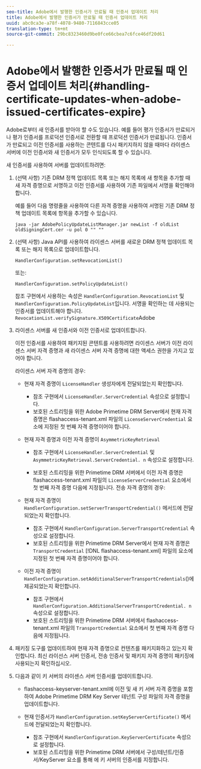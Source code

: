 ```yaml
---
seo-title: Adobe에서 발행한 인증서가 만료될 때 인증서 업데이트 처리
title: Adobe에서 발행한 인증서가 만료될 때 인증서 업데이트 처리
uuid: abc0ca3e-a78f-4078-9480-7116843cce05
translation-type: tm+mt
source-git-commit: 29bc8323460d9be0fce66cbea7c6fce46df20d61

---
```



# Adobe에서 발행한 인증서가 만료될 때 인증서 업데이트 처리{#handling-certificate-updates-when-adobe-issued-certificates-expire}

Adobe로부터 새 인증서를 받아야 할 수도 있습니다. 예를 들어 평가 인증서가 만료되거나 평가 인증서를 프로덕션 인증서로 전환할 때 프로덕션 인증서가 만료됩니다. 인증서가 만료되고 이전 인증서를 사용하는 콘텐트를 다시 패키지하지 않을 때마다 라이센스 서버에 이전 인증서와 새 인증서가 모두 인식되도록 할 수 있습니다.

새 인증서를 사용하여 서버를 업데이트하려면:

1. (선택 사항) 기존 DRM 정책 업데이트 목록 또는 해지 목록에 새 항목을 추가할 때 새 자격 증명으로 서명하고 이전 인증서를 사용하여 기존 파일에서 서명을 확인해야 합니다.

   예를 들어 다음 명령줄을 사용하여 다른 자격 증명을 사용하여 서명된 기존 DRM 정책 업데이트 목록에 항목을 추가할 수 있습니다.

   ```
   java -jar AdobePolicyUpdateListManager.jar newList -f oldList oldSigningCert.cer -u pol 0 "" ""
   ```

1. (선택 사항) Java API를 사용하여 라이센스 서버를 새로운 DRM 정책 업데이트 목록 또는 해지 목록으로 업데이트합니다.

   ```
   HandlerConfiguration.setRevocationList() 
   ```

   또는:

   ```
   HandlerConfiguration.setPolicyUpdateList()
   ```

   참조 구현에서 사용하는 속성은 `HandlerConfiguration.RevocationList` 및 `HandlerConfiguration.PolicyUpdateList`입니다. 서명을 확인하는 데 사용되는 인증서를 업데이트해야 합니다. `RevocationList.verifySignature.X509Certificate`Adobe

1. 라이센스 서버를 새 인증서와 이전 인증서로 업데이트합니다.

   이전 인증서를 사용하여 패키지된 콘텐트를 사용하려면 라이센스 서버가 이전 라이센스 서버 자격 증명과 새 라이센스 서버 자격 증명에 대한 액세스 권한을 가지고 있어야 합니다.

   라이센스 서버 자격 증명의 경우:

   * 현재 자격 증명이 `LicenseHandler` 생성자에게 전달되었는지 확인합니다.

      * 참조 구현에서 `LicenseHandler.ServerCredential` 속성으로 설정합니다.
      * 보호된 스트리밍을 위한 Adobe Primetime DRM Server에서 현재 자격 증명은 flashaccess-tenant.xml 파일의 `LicenseServerCredential` 요소에 지정된 첫 번째 자격 증명이어야 합니다.
   * 현재 자격 증명과 이전 자격 증명이 `AsymmetricKeyRetrieval`

      * 참조 구현에서 `LicenseHandler.ServerCredential` 및 `AsymmetricKeyRetrieval.ServerCredential. n` 속성으로 설정합니다.

      * 보호된 스트리밍을 위한 Primetime DRM 서버에서 이전 자격 증명은 flashaccess-tenant.xml 파일의 `LicenseServerCredential` 요소에서 첫 번째 자격 증명 다음에 지정됩니다.
   전송 자격 증명의 경우:

   * 현재 자격 증명이 `HandlerConfiguration.setServerTransportCredential()` 메서드에 전달되었는지 확인합니다.

      * 참조 구현에서 `HandlerConfiguration.ServerTransportCredential` 속성으로 설정합니다.
      * 보호된 스트리밍을 위한 Primetime DRM Server에서 현재 자격 증명은 `TransportCredential` [!DNL flashaccess-tenant.xml] 파일의 요소에 지정된 첫 번째 자격 증명이어야 합니다.
   * 이전 자격 증명이 `HandlerConfiguration.setAdditionalServerTransportCredentials`()에 제공되었는지 확인합니다.

      * 참조 구현에서 `HandlerConfiguration.AdditionalServerTransportCredential. n` 속성으로 설정합니다.
      * 보호된 스트리밍을 위한 Primetime DRM 서버에서 flashaccess-tenant.xml 파일의 `TransportCredential` 요소에서 첫 번째 자격 증명 다음에 지정됩니다.




1. 패키징 도구를 업데이트하여 현재 자격 증명으로 컨텐츠를 패키지화하고 있는지 확인합니다. 최신 라이선스 서버 인증서, 전송 인증서 및 패키지 자격 증명이 패키징에 사용되는지 확인하십시오.
1. 다음과 같이 키 서버의 라이센스 서버 인증서를 업데이트합니다.

   * flashaccess-keyserver-tenant.xml에 이전 및 새 키 서버 자격 증명을 포함하여 Adobe Primetime DRM Key Server 테넌트 구성 파일의 자격 증명을 업데이트합니다.
   * 현재 인증서가 `HandlerConfiguration.setKeyServerCertificate()` 메서드에 전달되었는지 확인합니다.

      * 참조 구현에서 `HandlerConfiguration.KeyServerCertificate` 속성으로 설정합니다.
      * 보호된 스트리밍을 위한 Primetime DRM 서버에서 구성/테넌트/인증서/KeyServer 요소를 통해 에 키 서버의 인증서를 지정합니다.

